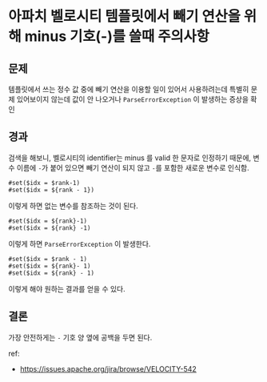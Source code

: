 
# 아파치 벨로시티 템플릿에서 빼기 연산을 위해 minus 기호(-)를 쓸때 주의사항

## 문제
템플릿에서 쓰는 정수 값 중에 빼기 연산을 이용할 일이 있어서 사용하려는데 특별히 문제 있어보이지 않는데 값이 안 나오거나 `ParseErrorException` 이 발생하는 증상을 확인

## 경과

검색을 해보니, 벨로시티의 identifier는 minus 를 valid 한 문자로 인정하기 때문에, 변수 이름에 `-`가 붙어 있으면 빼기 연산이 되지 않고 `-`를 포함한 새로운 변수로 인식함.

```
#set($idx = $rank-1)
#set($idx = ${rank - 1})
```
이렇게 하면 없는 변수를 참조하는 것이 된다.

```
#set($idx = ${rank}-1)
#set($idx = ${rank} -1)
```
이렇게 하면 `ParseErrorException` 이 발생한다.

```
#set($idx = $rank - 1)
#set($idx = ${rank}- 1)
#set($idx = ${rank} - 1)
```
이렇게 해야 원하는 결과를 얻을 수 있다.

## 결론

가장 안전하게는 `-` 기호 양 옆에 공백을 두면 된다.


ref:

- https://issues.apache.org/jira/browse/VELOCITY-542
